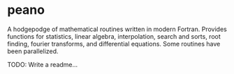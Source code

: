 # peano
A hodgepodge of mathematical routines written in modern Fortran. Provides functions for statistics, linear algebra, interpolation, search and sorts, root finding, fourier transforms, and differential equations. Some routines have been parallelized. 

TODO: Write a readme...

